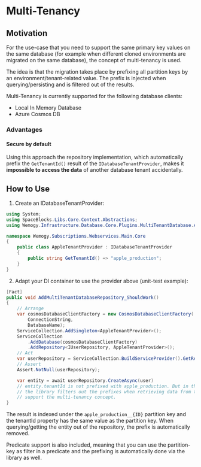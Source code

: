 # Multi-Tenancy

## Motivation

For the use-case that you need to support the same primary key values on the same database (for example when different cloned environments are migrated on the same database), the concept of multi-tenancy is used.

The idea is that the migration takes place by prefixing all partition keys by an environment/tenant-related value. The prefix is injected when querying/persisting and is filtered out of the results.

Multi-Tenancy is currently supported for the following database clients:

- Local In Memory Database
- Azure Cosmos DB

### Advantages

#### Secure by default

Using this approach the repository implementation, which automatically prefix the `GetTenantId()` result of the `IDatabaseTenantProvider`, makes it **impossible to access the data** of another database tenant accidentally.

## How to Use

1. Create an IDatabaseTenantProvider:

```csharp title='Example for IDatabaseTenantProvider'
using System;
using SpaceBlocks.Libs.Core.Context.Abstractions;
using Wemogy.Infrastructure.Database.Core.Plugins.MultiTenantDatabase.Abstractions;

namespace Wemogy.Subscriptions.Webservices.Main.Core
{
    public class AppleTenantProvider : IDatabaseTenantProvider
    {
        public string GetTenantId() => "apple_production";
    }
}
```

2. Adapt your DI container to use the provider above (unit-test example):

```csharp title='DI example for IDatabaseTenantProvider'
[Fact]
public void AddMultiTenantDatabaseRepository_ShouldWork()
{
    // Arrange
    var cosmosDatabaseClientFactory = new CosmosDatabaseClientFactory(
        ConnectionString,
        DatabaseName);
    ServiceCollection.AddSingleton<AppleTenantProvider>();
    ServiceCollection
        .AddDatabase(cosmosDatabaseClientFactory)
        .AddRepository<IUserRepository, AppleTenantProvider>();
    // Act
    var userRepository = ServiceCollection.BuildServiceProvider().GetRequiredService<IUserRepository>();
    // Assert
    Assert.NotNull(userRepository);

    var entity = await userRepository.CreateAsync(user)
    // entity.tenantId is not prefixed with apple_production. But in the database it is.
    // the library filters out the prefixes when retrieving data from the database. Those are only used internally to
    // support the multi-tenancy concept.
}
```

The result is indexed under the ```apple_production__{ID}``` partition key and the tenantId property has the same value as the partition key.
When querying/getting the entity out of the repository, the prefix is automatically removed.

Predicate support is also included, meaning that you can use the partition-key as filter in a predicate and the prefixing is automatically done via the library as well.
